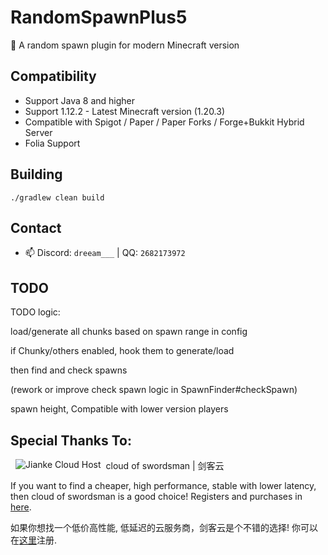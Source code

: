 # RandomSpawnPlus5

🔀 A random spawn plugin for modern Minecraft version

## Compatibility

- Support Java 8 and higher
- Support 1.12.2 - Latest Minecraft version (1.20.3)
- Compatible with Spigot / Paper / Paper Forks / Forge+Bukkit Hybrid Server
- Folia Support

## Building

`./gradlew clean build`

## Contact

- 📫 Discord: `dreeam___` | QQ: `2682173972`

## TODO

TODO logic:

load/generate all chunks based on spawn range in config

if Chunky/others enabled, hook them to generate/load

then find and check spawns

(rework or improve check spawn logic in SpawnFinder#checkSpawn)

spawn height, Compatible with lower version players


## Special Thanks To:

<a href="https://cloud.swordsman.com.cn/"><img src="JiankeServer.jpg" alt="Jianke Cloud Host" align="left" hspace="8"></a>
cloud of swordsman | 剑客云

If you want to find a cheaper, high performance, stable with lower latency, then cloud of swordsman is a good choice! Registers and purchases in [here](https://cloud.swordsman.com.cn/?i8ab42c).

如果你想找一个低价高性能, 低延迟的云服务商，剑客云是个不错的选择! 你可以在[这里](https://cloud.swordsman.com.cn/?i8ab42c)注册.
